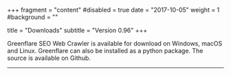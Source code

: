 +++
fragment = "content"
#disabled = true
date = "2017-10-05"
weight = 1
#background = ""

title = "Downloads"
subtitle = "Version 0.96"
+++

Greenflare SEO Web Crawler is available for download on Windows, macOS and Linux. Greenflare can also be installed as a python package. The source is available on Github.

---